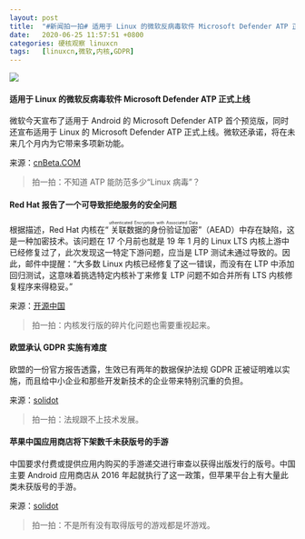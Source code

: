 ```yaml
---
layout: post
title:	"#新闻拍一拍# 适用于 Linux 的微软反病毒软件 Microsoft Defender ATP 正式上线"
date:	2020-06-25 11:57:51 +0800 
categories:	硬核观察 linuxcn 
tags:	[linuxcn,微软,内核,GDPR]
---
```



![](/Asserts/Images//attachment/album/202006/25/115728bpl4zhm1h8l4ottl.jpg)


#### 适用于 Linux 的微软反病毒软件 Microsoft Defender ATP 正式上线


微软今天宣布了适用于 Android 的 Microsoft Defender ATP 首个预览版，同时还宣布适用于 Linux 的 Microsoft Defender ATP 正式上线。微软还承诺，将在未来几个月内为它带来多项新功能。


来源：[cnBeta.COM](https://www.cnbeta.com/articles/tech/995003.htm)



> 
> 拍一拍：不知道 ATP 能防范多少“Linux 病毒”？
> 
> 
> 


#### Red Hat 报告了一个可导致拒绝服务的安全问题


根据描述，Red Hat 内核在“<ruby> 关联数据的身份验证加密 <rt>  uthenticated Encryption with Associated Data </rt></ruby>”（AEAD）中存在缺陷，这是一种加密技术。该问题在 17 个月前也就是 19 年 1 月的 Linux LTS 内核上游中已经修复过了，此次发现这一特定下游问题，应当是 LTP 测试未通过导致的。因此，邮件中提醒：“大多数 Linux 内核已经修复了这一错误，而没有在 LTP 中添加回归测试，这意味着挑选特定内核补丁来修复 LTP 问题不如合并所有 LTS 内核修复程序来得稳妥。”


来源：[开源中国](https://www.oschina.net/news/116692/redhat-reported-a-security-issue)



> 
> 拍一拍：内核发行版的碎片化问题也需要重视起来。
> 
> 
> 


#### 欧盟承认 GDPR 实施有难度


欧盟的一份官方报告透露，生效已有两年的数据保护法规 GDPR 正被证明难以实施，而且给中小企业和那些开发新技术的企业带来特别沉重的负担。


来源：[solidot](https://www.solidot.org/story?sid=64755)



> 
> 拍一拍：法规跟不上技术发展。
> 
> 
> 


#### 苹果中国应用商店将下架数千未获版号的手游


中国要求付费或提供应用内购买的手游递交进行审查以获得出版发行的版号。中国主要 Android 应用商店从 2016 年起就执行了这一政策，但苹果平台上有大量此类未获版号的手游。


来源：[solidot](https://www.solidot.org/story?sid=64762)



> 
> 拍一拍：不是所有没有取得版号的游戏都是坏游戏。
> 
> 
>
